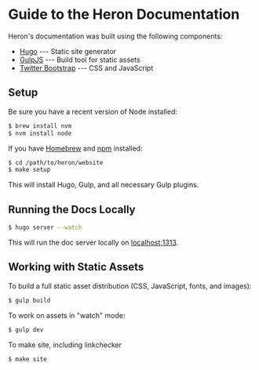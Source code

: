 # Guide to the Heron Documentation

Heron's documentation was built using the following components:

* [Hugo](http://gohugo.io) --- Static site generator
* [GulpJS](http://gulpjs.com) --- Build tool for static assets
* [Twitter Bootstrap](http://getbootstrap.com) --- CSS and JavaScript

## Setup

Be sure you have a recent version of Node installed:

```bash
$ brew install nvm
$ nvm install node
```

If you have [Homebrew](http://brew.sh) and [npm](https://www.npmjs.com)
installed:

```bash
$ cd /path/to/heron/website
$ make setup
```

This will install Hugo, Gulp, and all necessary Gulp plugins.

## Running the Docs Locally

```bash
$ hugo server --watch
```

This will run the doc server locally on [localhost:1313](http://localhost:1313).

## Working with Static Assets

To build a full static asset distribution (CSS, JavaScript, fonts, and images):

```bash
$ gulp build
```

To work on assets in "watch" mode:

```bash
$ gulp dev
```

To make site, including linkchecker

```bash
$ make site
```




